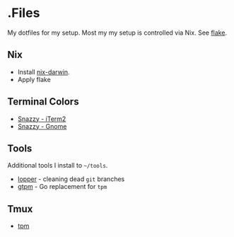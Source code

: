# .Files

My dotfiles for my setup. Most my my setup is controlled via Nix. See [flake](/nix/flake.nix).

## Nix

* Install [nix-darwin](https://github.com/LnL7/nix-darwin).
* Apply flake

## Terminal Colors

* [Snazzy - iTerm2](https://github.com/sindresorhus/iterm2-snazzy)
* [Snazzy - Gnome](https://github.com/LukasKalbertodt/gnome-snazzy)

## Tools

Additional tools I install to `~/tools`.

* [lopper](https://github.com/Piszmog/lopper) - cleaning dead `git` branches
* [gtpm](https://github.com/Piszmog/gtpm) - Go replacement for `tpm`

## Tmux

* [tpm](https://github.com/tmux-plugins/tpm)


